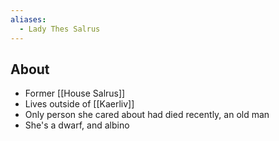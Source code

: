 ```yaml
---
aliases:
  - Lady Thes Salrus
---
```

## About

- Former [[House Salrus]]
- Lives outside of [[Kaerliv]]
- Only person she cared about had died recently, an old man
- She's a dwarf, and albino